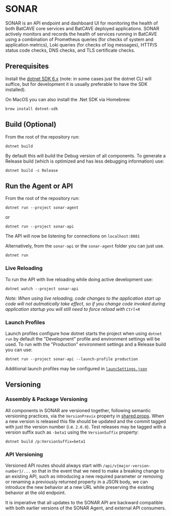 # SONAR

SONAR is an API endpoint and dashboard UI for monitoring the health of both BatCAVE core services and BatCAVE deployed applications. SONAR actively monitors and records the health of services running in BatCAVE using a combination of Prometheus queries (for checks of system and application metrics), Loki queries (for checks of log messages), HTTP/S status code checks, DNS checks, and TLS certificate checks.

## Prerequisites

Install the [dotnet SDK 6.x](https://dotnet.microsoft.com/en-us/download) (note: in some cases just the dotnet CLI will suffice, but for development it is usually preferable to have the SDK installed).

On MacOS you can also install the .Net SDK via Homebrew:

```
brew install dotnet-sdk
```

## Build (Optional)

From the root of the repository run:

```
dotnet build
```

By default this will build the Debug version of all components. To generate a Release build (which is optimized and has less debugging information) use:

```
dotnet build -c Release
```

## Run the Agent or API

From the root of the repository run:

```
dotnet run --project sonar-agent
```
or
```
dotnet run --project sonar-api
```

The API will now be listening for connections on `localhost:8081`

Alternatively, from the `sonar-api` or the `sonar-agent` folder you can just use.

```
dotnet run
```

### Live Reloading

To run the API with live reloading while doing active development use:

```
dotnet watch --project sonar-api
```

_Note: When using live reloading, code changes to the application start up code will not autmatically take effect, so if you change code invoked during application startup you will still need to force reload with `Ctrl+R`_

### Launch Profiles

Launch profiles configure how dotnet starts the project when using `dotnet run` by default the "Development" profile and environment settings will be used. To run with the "Production" environment settings and a Release build you can use:

```
dotnet run --project sonar-api --launch-profile production
```

Additional launch profiles may be configured in [`launcSettings.json`](sonar-api/Properties/launchSettings.json)

## Versioning

### Assembly & Package Versioning

All components in SONAR are versioned together, following semantic versioning practices, via the `VersionPrevix` property in [shared.props](shared.props). When a new version is released this file should be updated and the commit tagged with just the version number (i.e. `2.0.0`). Test releases may be tagged with a version suffix such as `-beta1` using the `VersionSuffix` property:

```
dotnet build /p:VersionSuffix=beta1
```

### API Versioning

Versioned API routes should always start with `/api/v{major-version-number}/...` so that in the event that we need to make a breaking change to an existing API, such as introducing a new required parameter or removing or renaming a previously returned property in a JSON body, we can introduce the new behavior at a new URL while preserving the existing behavior at the old endpoint.

It is imperative that all updates to the SONAR API are backward compatible with both earlier versions of the SONAR Agent, and external API consumers.
